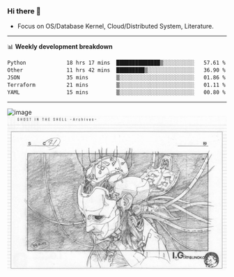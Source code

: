 ### Hi there 👋
<!-- * Daily Meditation via Leetcode/Competitive-Programming. -->
* Focus on OS/Database Kernel, Cloud/Distributed System, Literature.

-------

📊 **Weekly development breakdown**
<!--START_SECTION:waka-->

```txt
Python             18 hrs 17 mins  ██████████████▒░░░░░░░░░░   57.61 %
Other              11 hrs 42 mins  █████████▒░░░░░░░░░░░░░░░   36.90 %
JSON               35 mins         ▒░░░░░░░░░░░░░░░░░░░░░░░░   01.86 %
Terraform          21 mins         ▒░░░░░░░░░░░░░░░░░░░░░░░░   01.11 %
YAML               15 mins         ▒░░░░░░░░░░░░░░░░░░░░░░░░   00.80 %
```

<!--END_SECTION:waka-->

-------

<!-- [![Leetcode Stats](https://leetcard.jacoblin.cool/hzhang413?font=Fira+Mono)](https://leetcode.com/fxrc) -->
![image](./cyberpunk-ghost-in-the-shell.gif)
![image](./gis-archive.png)
